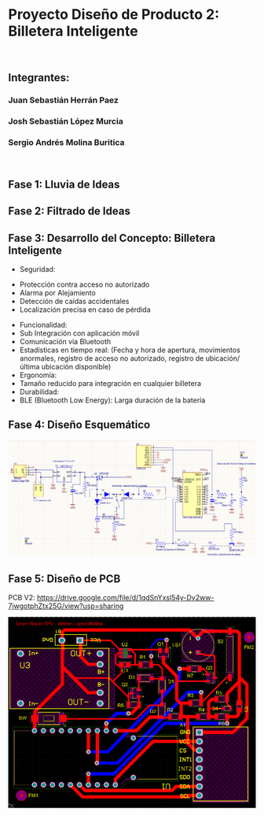 
# Proyecto Diseño de Producto 2: Billetera Inteligente

<br />

## Integrantes:  

### Juan Sebastián Herrán Paez  

### Josh Sebastián López Murcia  

### Sergio Andrés Molina Buritica  

<br />

## Fase 1: Lluvia de Ideas 

## Fase 2: Filtrado de Ideas 

## Fase 3: Desarrollo del Concepto: Billetera Inteligente

*	Seguridad: 
-	Protección contra acceso no autorizado
-	Alarma por Alejamiento
-	Detección de caídas accidentales
-	Localización precisa en caso de pérdida

*	Funcionalidad: 
  *	Sub Integración con aplicación móvil
  *	Comunicación via Bluetooth
  *	Estadísticas en tiempo real: (Fecha y hora de apertura, movimientos anormales, registro de acceso no autorizado, registro de ubicación/última ubicación disponible)
*	Ergonomía: 
  *	Tamaño reducido para integración en cualquier billetera
*	Durabilidad:
  *	BLE (Bluetooth Low Energy): Larga duración de la batería


## Fase 4: Diseño Esquemático

![alt text](https://github.com/joshmessi10/DisenoProducto2-Herran-Lopez-Molina/blob/main/Images/Schematic.png?raw=true)

## Fase 5: Diseño de PCB

PCB V2: https://drive.google.com/file/d/1qdSnYxsl54y-Dv2ww-7jwgotphZtx25G/view?usp=sharing

![alt text](https://github.com/joshmessi10/DisenoProducto2-Herran-Lopez-Molina/blob/main/Images/PCB.png?raw=true)



